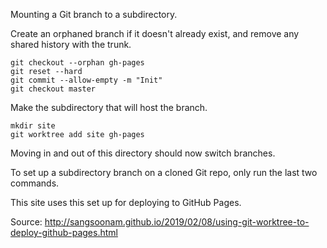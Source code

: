 Mounting a Git branch to a subdirectory.

Create an orphaned branch if it doesn't already exist, and remove any shared history with the trunk.
```
git checkout --orphan gh-pages
git reset --hard
git commit --allow-empty -m "Init"
git checkout master
```

Make the subdirectory that will host the branch.
```
mkdir site
git worktree add site gh-pages
```

Moving in and out of this directory should now switch branches.

To set up a subdirectory branch on a cloned Git repo, only run the last two commands.

This site uses this set up for deploying to GitHub Pages.

Source: http://sangsoonam.github.io/2019/02/08/using-git-worktree-to-deploy-github-pages.html